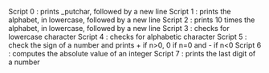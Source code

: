 Script 0 : prints _putchar, followed by a new line
Script 1 : prints the alphabet, in lowercase, followed by a new line
Script 2 : prints 10 times the alphabet, in lowercase, followed by a new line
Script 3 : checks for lowercase character
Script 4 : checks for alphabetic character
Script 5 : check the sign of a number and prints + if n>0, 0 if n=0 and - if n<0
Script 6 : computes the absolute value of an integer
Script 7 : prints the last digit of a number
